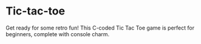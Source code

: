 # Tic-tac-toe
Get ready for some retro fun! This C-coded Tic Tac Toe game is perfect for beginners, complete with console charm.
